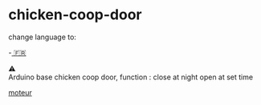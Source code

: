 # chicken-coop-door

change language to:

   -<a href='https://github.com/Qypol342/chicken-coop-door/blob/master/README.FR.md'> :fr:		<a/>



⚠️  
Arduino base chicken coop door,
function :
  close at night
  open at set time

<a href='https://fr.banggood.com/DC-3V-6V-DC-1-120-Gear-Motor-TT-Motor-for-Smart-Car-Robot-DIY-p-1260117.html?rmmds=detail-left-hotproducts&cur_warehouse=CN'>moteur<a/>
